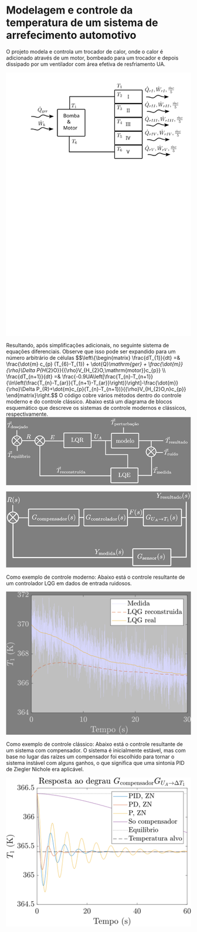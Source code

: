# Modelagem e controle da temperatura de um sistema de arrefecimento automotivo

O projeto modela e controla um trocador de calor, onde o calor é adicionado através de um motor, bombeado para um trocador e depois dissipado por um ventilador com área efetiva de resfriamento UA.

![Esboço da física do sistema](controle_configurar.svg)

Resultando, após simplificações adicionais, no seguinte sistema de equações diferenciais. Observe que isso pode ser expandido para um número arbitrário de células
$$\left\\{\begin{matrix} \frac{dT_{1}}{dt} =& \frac{\dot{m} c_{p} (T_{6}-T_{1}) + \dot{Q}_\mathrm{ger} + \frac{\dot{m}}{\rho}\Delta P{H_{2}O}}{{\rho}V_{H_{2}O,\mathrm{motor}}c_{p}} \\\\ \frac{dT_{n+1}}{dt} =& \frac{-0.9UA\left[\frac{T_{n}-T_{n+1}}{\ln\left(\frac{T_{n}-T_{ar}}{T_{n+1}-T_{ar}}\right)}\right]-\frac{\dot{m}}{\rho}\Delta P_{R}+\dot{m}c_{p}(T_{n}-T_{n+1})}{{\rho}V_{H_{2}O,n}c_{p}} \end{matrix}\right.$$
O código cobre vários métodos dentro do controle moderno e do controle clássico. Abaixo está um diagrama de blocos esquemático que descreve os sistemas de controle modernos e clássicos, respectivamente.
![Controle Moderno, Controlador LQG (filtro Kalman)](controlador_moderno.svg)

![Controle Clássico](controlador_classico.svg)

Como exemplo de controle moderno: Abaixo está o controle resultante de um controlador LQG em dados de entrada ruidosos.

![Saída de código do controlador LQG](LQG_T1.svg)

Como exemplo de controle clássico: Abaixo está o controle resultante de um sistema com compensador. O sistema é inicialmente estável, mas com base no lugar das raízes um compensador foi escolhido para tornar o sistema instável com alguns ganhos, o que significa que uma sintonia PID de Ziegler Nichole era aplicável.

![Saída de código do controlador PID com Ziegler Nichole](G_comp_ZN_PID.svg)

